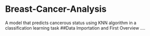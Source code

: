 # Breast-Cancer-Analysis
A model that predicts cancerous status using KNN algorithm in a classification learning task
##Data Importation and First Overview
....
